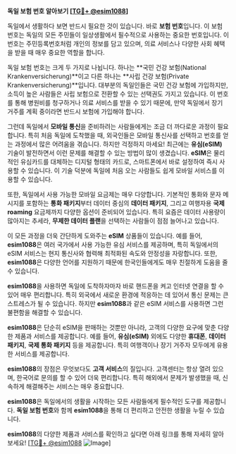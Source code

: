 **독일 보험 번호 알아보기 [[TG💪+ @esim1088](https://t.me/s/esim1088)]**

독일에서 생활하다 보면 반드시 필요한 것이 있습니다. 바로 **보험 번호**입니다. 이 보험 번호는 독일의 모든 주민들이 일상생활에서 필수적으로 사용하는 중요한 번호입니다. 이번호는 주민등록번호처럼 개인의 정보를 담고 있으며, 의료 서비스나 다양한 사회 혜택을 받을 때 매우 중요한 역할을 합니다.

독일 보험 번호는 크게 두 가지로 나뉩니다. 하나는 **국민 건강 보험(National Krankenversicherung)**이고 다른 하나는 **사립 건강 보험(Private Krankenversicherung)**입니다. 대부분의 독일인들은 국민 건강 보험에 가입하지만, 소득이 높은 사람들은 사립 보험으로 전환할 수 있는 선택권도 가지고 있습니다. 이 번호를 통해 병원비를 청구하거나 의료 서비스를 받을 수 있기 때문에, 만약 독일에서 장기 거주를 계획 중이라면 반드시 보험에 가입해야 합니다.

그런데 독일에서 **모바일 통신**을 준비하려는 사람들에게는 조금 더 까다로운 과정이 필요합니다. 특히 처음 독일에 도착했을 때, 외국인들은 모바일 통신사를 선택하고 번호를 얻는 과정에서 많은 어려움을 겪습니다. 하지만 걱정하지 마세요! 최근에는 **유심(eSIM)** 기술이 발전하면서 이런 문제를 해결할 수 있는 방법이 많이 생겼습니다. **eSIM**은 물리적인 유심카드를 대체하는 디지털 형태의 카드로, 스마트폰에서 바로 설정하여 즉시 사용할 수 있습니다. 이 기술 덕분에 독일에 처음 오는 사람들도 쉽게 모바일 서비스를 이용할 수 있습니다.

또한, 독일에서 사용 가능한 모바일 요금제는 매우 다양합니다. 기본적인 통화와 문자 메시지를 포함하는 **통화 패키지**부터 데이터 중심의 **데이터 패키지**, 그리고 여행자용 **국제 roaming** 요금제까지 다양한 옵션이 준비되어 있습니다. 특히 요즘은 데이터 사용량이 많아지는 추세라, **무제한 데이터 플랜**을 선택하는 사람들이 점점 늘어나고 있습니다.

이 모든 과정을 더욱 간단하게 도와주는 **eSIM** 상품들이 있습니다. 예를 들어, **esim1088**은 여러 국가에서 사용 가능한 유심 서비스를 제공하며, 특히 독일에서의 eSIM 서비스는 현지 통신사와 협력해 최적화된 속도와 안정성을 자랑합니다. 또한, **esim1088**은 다양한 언어를 지원하기 때문에 한국인들에게도 매우 친절하게 도움을 줄 수 있습니다.

**esim1088**을 사용하면 독일에 도착하자마자 바로 핸드폰을 켜고 인터넷 연결을 할 수 있어 매우 편리합니다. 특히 외국에서 새로운 환경에 적응하는 데 있어서 통신 문제는 큰 스트레스가 될 수 있습니다. 하지만 **esim1088**과 같은 eSIM 서비스를 사용하면 그런 불편함을 해결할 수 있습니다.

**esim1088**은 단순히 eSIM을 판매하는 것뿐만 아니라, 고객의 다양한 요구에 맞춘 다양한 제품과 서비스를 제공합니다. 예를 들어, **유심(eSIM)** 외에도 다양한 **휴대폰**, **데이터 패키지**, **국제 통화 패키지** 등을 제공합니다. 특히 여행객이나 장기 거주자 모두에게 유용한 서비스를 제공합니다.

**esim1088**의 장점은 무엇보다도 **고객 서비스**의 질입니다. 고객센터는 항상 열려 있으며, 한국어로 문의를 할 수 있어 더욱 편리합니다. 특히 해외에서 문제가 발생했을 때, 신속하게 해결해주는 서비스는 매우 중요합니다.

**esim1088**은 독일에서의 생활을 시작하는 모든 사람들에게 필수적인 도구를 제공합니다. **독일 보험 번호**와 함께 **esim1088**을 통해 더 편리하고 안전한 생활을 누릴 수 있습니다.

**esim1088**의 다양한 제품과 서비스를 확인하고 싶다면 아래 링크를 통해 자세히 알아보세요! [[TG💪+ @esim1088](https://t.me/s/esim1088) ![Image](https://i.postimg.cc/Y0z9fWf4/image.png)]